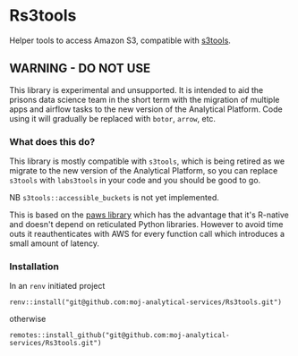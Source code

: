 # Rs3tools

Helper tools to access Amazon S3, compatible with 
[s3tools](https://github.com/moj-analytical-services/s3tools).

## WARNING - DO NOT USE
This library is experimental and unsupported. It is intended to aid the 
prisons data science team in the short term with the migration of multiple apps 
and airflow tasks to the new version of the Analytical Platform. 
Code using it will gradually be replaced with `botor`, `arrow`, etc.

### What does this do?
This library is mostly compatible with `s3tools`, which is being retired as we
migrate to the new version of the Analytical Platform, so you can replace 
`s3tools` with `labs3tools` in your code and you should be good to go. 

NB `s3tools::accessible_buckets` is not yet implemented.

This is based on the [paws library](https://paws-r.github.io/) which has the
advantage that it's R-native and doesn't depend on reticulated Python libraries.
However to avoid time outs it reauthenticates with AWS for every function call 
which introduces a small amount of latency.

### Installation
In an `renv` initiated project
```
renv::install("git@github.com:moj-analytical-services/Rs3tools.git")
```
otherwise
```
remotes::install_github("git@github.com:moj-analytical-services/Rs3tools.git")
```


